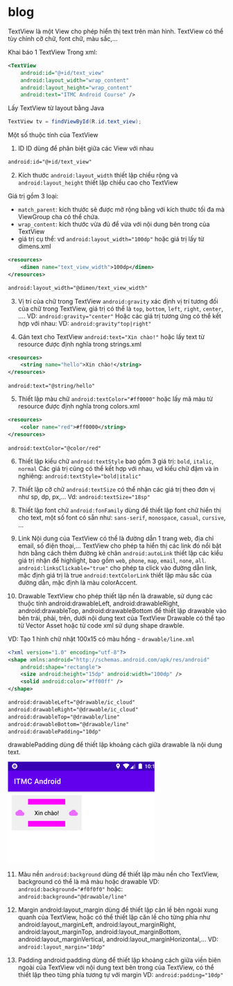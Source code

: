 # blog
TextView là một View cho phép hiển thị text trên màn hình. TextView có thể tùy chỉnh cỡ chữ, font chữ, màu sắc,...

Khai báo 1 TextView
Trong xml:
```xml
<TextView 
	android:id="@+id/text_view"
    android:layout_width="wrap_content"
    android:layout_height="wrap_content"
    android:text="ITMC Android Course" />
```

Lấy TextView từ layout bằng Java
```java
TextView tv = findViewById(R.id.text_view);
```

Một số thuộc tính của TextView
1. ID
ID dùng để phân biệt giữa các View với nhau
```xml
android:id="@+id/text_view"
```

2. Kích thước
```android:layout_width``` thiết lập chiều rộng và
```android:layout_height``` thiết lập chiều cao cho TextView

Giá trị gồm 3 loại:
 - ```match_parent```: kích thước sẽ được mở rộng bằng với kích thước tối đa mà ViewGroup cha có thể chứa.
 - ```wrap_content```: kích thước vừa đủ để vừa với nội dung bên trong của TextView
 - giá trị cụ thể: vd `android:layout_width="100dp"`
 hoặc giá trị lấy từ dimens.xml
```xml
<resources>
    <dimen name="text_view_width">100dp</dimen>
</resources>
```
```xml
android:layout_width="@dimen/text_view_width"
```

3. Vị trí của chữ trong TextView
```android:gravity``` xác định vị trí tương đối của chữ trong TextView, giá trị có thể là `top`, `bottom`, `left`, `right`, `center`, ....
VD: `android:gravity="center"`
Hoặc các giá trị tương ứng có thể kết hợp với nhau:
VD: `android:gravity"top|right"`

4. Gán text cho TextView
`android:text="Xin chào!"`
hoặc lấy text từ resource được định nghĩa trong strings.xml
```xml
<resources>
    <string name="hello">Xin chào!</string>
</resources>
```

`android:text="@string/hello"`

5. Thiết lập màu chữ
`android:textColor="#ff0000"`
hoặc lấy mã màu từ resource được định nghĩa trong colors.xml
```xml
<resources>
    <color name="red">#ff0000</string>
</resources>
```

`android:textColor="@color/red"`

6. Thiết lập kiểu chữ
`android:textStyle` bao gồm 3 giá trị: `bold`, `italic`, `normal`
Các giá trị cũng có thể kết hợp với nhau, vd kiểu chữ đậm và in nghiêng:
`android:textStyle="bold|italic"`

7. Thiết lập cỡ chữ
`android:textSize` có thể nhận các giá trị theo đơn vị như sp, dp, px,...
Vd: `android:textSize="18sp"`


8. Thiết lập font chữ
`android:fonFamily` dùng để thiết lập font chữ hiển thị cho text, một số font có sẵn như: `sans-serif`, `monospace`, `casual`, `cursive`, ...

9. Link
Nội dung của TextView có thể là đường dẫn 1 trang web, địa chỉ email, số điện thoại,... TextView cho phép ta hiển thị các link đó nổi bật hơn bằng cách thêm đường kẻ chân
`android:autoLink` thiết lập các kiểu giá trị nhận để highlight, bao gồm `web`, `phone`, `map`, `email`, `none`, `all`.
`android:linksClickable="true"` cho phép ta click vào đường dẫn link, mặc định giá trị là true
`android:textColorLink` thiết lập màu sắc của đường dẫn, mặc định là màu colorAccent.

10. Drawable
TextView cho phép thiết lập nền là drawable, sử dụng các thuộc tính android:drawableLeft, android:drawableRight, android:drawableTop, android:drawableBottom để thiết lập drawable vào bên trái, phải, trên, dưới nội dung text của TextView
Drawable có thể tạo từ Vector Asset hoặc từ code xml sử dụng shape drawble.

VD: Tạo 1 hình chữ nhật 100x15 có màu hồng - `drawable/line.xml`
```xml
<?xml version="1.0" encoding="utf-8"?>
<shape xmlns:android="http://schemas.android.com/apk/res/android"
    android:shape="rectangle">
    <size android:height="15dp" android:width="100dp" />
    <solid android:color="#ff00ff" />
</shape>
``` 

```xml
android:drawableLeft="@drawable/ic_cloud"
android:drawableRight="@drawable/ic_cloud"
android:drawableTop="@drawable/line"
android:drawableBottom="@drawable/line"
android:drawablePadding="10dp"
```

drawablePadding dùng để thiết lập khoảng cách giữa drawable là nội dung text.

![Drawable](https://github.com/VinhVIP/blog/blob/gh-pages/img/tv_drawable.png?raw=true)

11. Màu nền
`android:background` dùng để thiết lập màu nền cho TextView, background có thể là mã màu hoặc drawable
VD: `android:background="#f0f0f0"`
hoặc: `android:background="@drawable/line"`

12. Margin
android:layout_margin dùng để thiết lập căn lề bên ngoài xung quanh của TextView, hoặc có thể thiết lập căn lề cho từng phía như android:layout_marginLeft, android:layout_marginRight, android:layout_marginTop, android:layout_marginBottom, 
android:layout_marginVertical, android:layout_marginHorizontal,...
VD: `android:layout_margin="10dp"`

13. Padding
android:padding dùng để thiết lập khoảng cách giữa viền biên ngoài của TextView với nội dung text bên trong của TextView, có thể thiết lập theo từng phía tương tự với margin
VD: `android:padding="10dp"`
